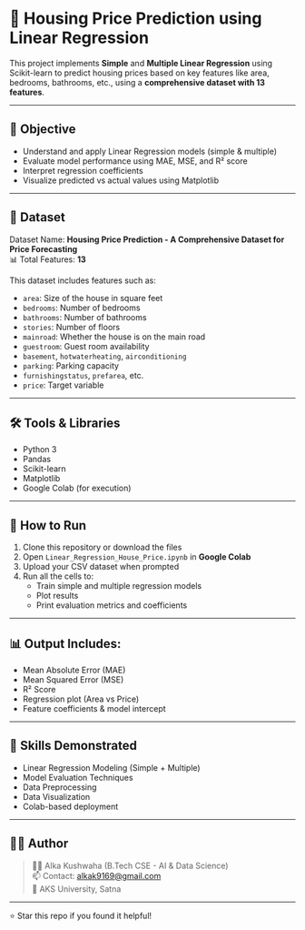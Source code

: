 # 🏡 Housing Price Prediction using Linear Regression

This project implements **Simple** and **Multiple Linear Regression** using Scikit-learn to predict housing prices based on key features like area, bedrooms, bathrooms, etc., using a **comprehensive dataset with 13 features**.

---

## 📌 Objective

- Understand and apply Linear Regression models (simple & multiple)
- Evaluate model performance using MAE, MSE, and R² score
- Interpret regression coefficients
- Visualize predicted vs actual values using Matplotlib

---

## 📁 Dataset

Dataset Name: **Housing Price Prediction - A Comprehensive Dataset for Price Forecasting**  
📊 Total Features: **13**

This dataset includes features such as:
- `area`: Size of the house in square feet  
- `bedrooms`: Number of bedrooms  
- `bathrooms`: Number of bathrooms  
- `stories`: Number of floors  
- `mainroad`: Whether the house is on the main road  
- `guestroom`: Guest room availability  
- `basement`, `hotwaterheating`, `airconditioning`  
- `parking`: Parking capacity  
- `furnishingstatus`, `prefarea`, etc.  
- `price`: Target variable

---

## 🛠️ Tools & Libraries

- Python 3
- Pandas
- Scikit-learn
- Matplotlib
- Google Colab (for execution)

---

## 🚀 How to Run

1. Clone this repository or download the files
2. Open `Linear_Regression_House_Price.ipynb` in **Google Colab**
3. Upload your CSV dataset when prompted
4. Run all the cells to:
   - Train simple and multiple regression models
   - Plot results
   - Print evaluation metrics and coefficients

---

## 📊 Output Includes:

- Mean Absolute Error (MAE)
- Mean Squared Error (MSE)
- R² Score
- Regression plot (Area vs Price)
- Feature coefficients & model intercept

---

## 🎯 Skills Demonstrated

- Linear Regression Modeling (Simple + Multiple)
- Model Evaluation Techniques
- Data Preprocessing
- Data Visualization
- Colab-based deployment

---

## 🙋‍♀️ Author

> 👩‍💻 Alka Kushwaha (B.Tech CSE - AI & Data Science)  
> 📫 Contact: alkak9169@gmail.com  
> 🏫 AKS University, Satna

---

⭐ Star this repo if you found it helpful!
